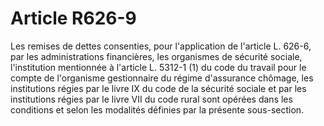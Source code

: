# Article R626-9

Les remises de dettes consenties, pour l'application de l'article L. 626-6, par les administrations financières, les organismes de sécurité sociale, l'institution mentionnée à l'article L. 5312-1 (1) du code du travail pour le compte de l'organisme gestionnaire du régime d'assurance chômage, les institutions régies par le livre IX du code de la sécurité sociale et par les institutions régies par le livre VII du code rural sont opérées dans les conditions et selon les modalités définies par la présente sous-section.
